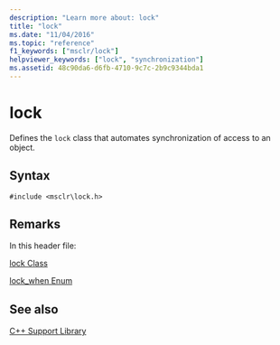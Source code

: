 ```yaml
---
description: "Learn more about: lock"
title: "lock"
ms.date: "11/04/2016"
ms.topic: "reference"
f1_keywords: ["msclr/lock"]
helpviewer_keywords: ["lock", "synchronization"]
ms.assetid: 48c90da6-d6fb-4710-9c7c-2b9c9344bda1
---
```

# lock

Defines the `lock` class that automates synchronization of access to an object.

## Syntax

```
#include <msclr\lock.h>
```

## Remarks

In this header file:

[lock Class](../dotnet/lock-class.md)

[lock_when Enum](../dotnet/lock-when-enum.md)

## See also

[C++ Support Library](../dotnet/cpp-support-library.md)
